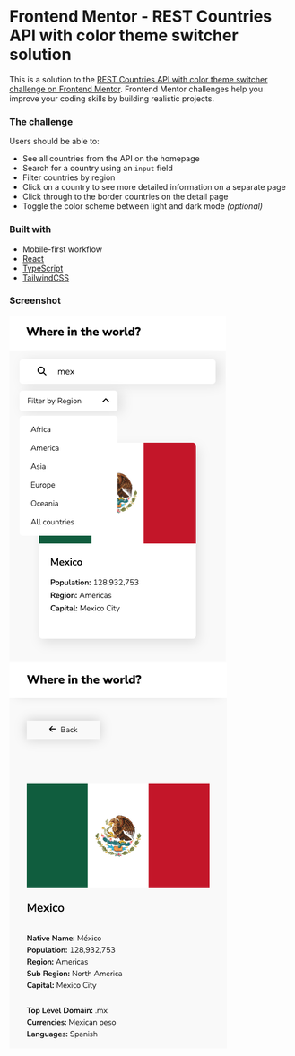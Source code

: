 # Frontend Mentor - REST Countries API with color theme switcher solution

This is a solution to the [REST Countries API with color theme switcher challenge on Frontend Mentor](https://www.frontendmentor.io/challenges/rest-countries-api-with-color-theme-switcher-5cacc469fec04111f7b848ca). Frontend Mentor challenges help you improve your coding skills by building realistic projects.

### The challenge

Users should be able to:

- See all countries from the API on the homepage
- Search for a country using an `input` field
- Filter countries by region
- Click on a country to see more detailed information on a separate page
- Click through to the border countries on the detail page
- Toggle the color scheme between light and dark mode _(optional)_

### Built with

- Mobile-first workflow
- [React](https://reactjs.org/)
- [TypeScript](https://www.typescriptlang.org/docs/)
- [TailwindCSS](https://tailwindcss.com/)

### Screenshot

![Screen #1](./1.png)
![Screen #2](./2.png)
